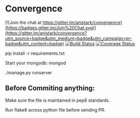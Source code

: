 # Convergence

[![Join the chat at https://gitter.im/anistark/convergence](https://badges.gitter.im/Join%20Chat.svg)](https://gitter.im/anistark/convergence?utm_source=badge&utm_medium=badge&utm_campaign=pr-badge&utm_content=badge) [![Build Status](https://travis-ci.org/anistark/convergence.svg?branch=master)](https://travis-ci.org/anistark/convergence) [![Coverage Status](https://coveralls.io/repos/anistark/convergence/badge.svg)](https://coveralls.io/r/anistark/convergence)


pip install -r requirements.txt

Start your mongodb: mongod

./manage.py runserver


## Before Commiting anything:
Make sure the file is maintained in pep8 standards.

Run flake8 across python file before sending PR.
